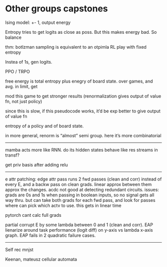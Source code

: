 # Other groups capstones

Ising model: +- 1, output energy

Entropy tries to get logits as close as poss. But this makes energy bad. So balance

thm: botlzman sampling is equivalent to an otpimla RL play with fixed entropy

Instea of 1s, gen logits. 

PPO / TRPO

free energy is total entropy plus enegry of board state. over games, and avg. in limit, get 

mod this game to get stronger results (renormalization gives output of value fn, not just policy)

since this is slow, if this pseudocode works, it’d be exp better to give output of value fn

entropy of a policy and of board state. 

in more general, renorm is “almost” semi group. here it’s more combinatorial

---

mamba acts more like RNN. do its hidden states behave like res streams in transf?

get priv basis after adding relu

---

e attr patching: edge attr pass runs 2 fwd passes (clean and corr) instead of every E, and a backw pass on clean grads. linear approx between them approx the changes. acdc not good at detecting redundant circuits. issues: grads are 0s and 1s when passing in boolean inputs, so no signal gets all way thru. but can take both grads for each fwd pass, and look for passes where can pick which actv to use. this gets in linear time

pytorch cant calc full grads

partial corrupt E by some lambda between 0 and 1 (clean and corr). EAP lienarize around task performance (logit diff) on y-axis vs lambda x-axis graph. EAP fails in 2 quadratic failure cases.

---

Self rec mnjst

Keenan, mateusz cellular automata